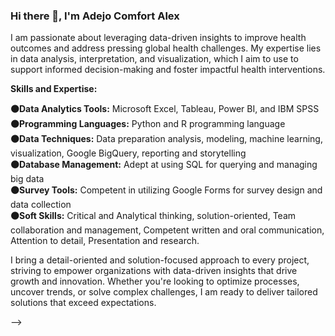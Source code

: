 ### Hi there 👋, I'm Adejo Comfort Alex

I am passionate about leveraging data-driven insights to improve health outcomes and address pressing global health challenges.
My expertise lies in data analysis, interpretation, and visualization, which I aim to use to support informed decision-making
and foster impactful health interventions. 

**Skills and Expertise:**

**⚫Data Analytics Tools:** Microsoft Excel, Tableau, Power BI, and IBM SPSS 
**⚫Programming Languages:** Python and R programming language  
**⚫Data Techniques:** Data preparation analysis, modeling, machine learning, visualization, Google BigQuery, reporting and storytelling  
**⚫Database Management:** Adept at using SQL for querying and managing big data  
**⚫Survey Tools:** Competent in utilizing Google Forms for survey design and data collection  
**⚫Soft Skills:** Critical and Analytical thinking, solution-oriented, Team collaboration and management, Competent written and oral communication, Attention to detail, Presentation and research.  

I bring a detail-oriented and solution-focused approach to every project, striving to empower organizations with data-driven insights that drive growth and innovation. 
Whether you're looking to optimize processes, uncover trends, or solve complex challenges, I am ready to deliver tailored solutions that exceed expectations.

 


-->
